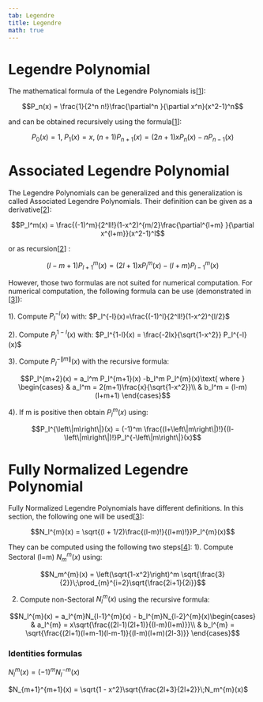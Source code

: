 ```yaml
---
tab: Legendre
title: Legendre
math: true
---
```

# Legendre Polynomial
The mathematical formula of the Legendre Polynomials is[[1](https://en.wikipedia.org/wiki/Legendre_polynomials)]: 

$$P_n(x) = \frac{1}{2^n n!}\frac{\partial^n }{\partial x^n}(x^2-1)^n$$

and can be obtained recursively using the formula[[1](https://en.wikipedia.org/wiki/Legendre_polynomials)]:

$$P_0(x) = 1,\; P_1(x) = x,\; (n+1)P_{n+1}(x) = (2n+1)xP_n(x) - nP_{n-1}(x)$$

# Associated Legendre Polynomial
The Legendre Polynomials can be generalized and this generalization is called Associated Legendre Polynomials. 
Their definition can be given as a derivative[[2](https://en.wikipedia.org/wiki/Associated_Legendre_polynomials#Definition_for_non-negative_integer_parameters_%E2%84%93_and_m)]:    

$$P_l^m(x) = \frac{(-1)^m}{2^ll!}(1-x^2)^{m/2}\frac{\partial^{l+m} }{\partial x^{l+m}}(x^2-1)^l$$

or as recursion[[2](https://en.wikipedia.org/wiki/Associated_Legendre_polynomials#Definition_for_non-negative_integer_parameters_%E2%84%93_and_m)] :   

$$(l-m+1)P_{l+1}^m(x) = (2l+1)xP_l^m(x) - (l+m)P_{l-1}^m(x)$$

However, those two formulas are not suited for numerical computation. For numerical computation, the following formula can be use (demonstrated in [[3](http://www.scielo.org.co/pdf/racefn/v37n145/v37n145a09.pdf)]):

1). Compute $P_l^{-l}(x)$ with:  $P_l^{-l}(x)=\frac{(-1)^l}{2^ll!}(1-x^2)^{l/2}$

2). Compute $P_l^{1-l}(x)$ with:  $P_l^{1-l}(x) = \frac{-2lx}{\sqrt{1-x^2}} P_l^{-l}(x)$

3). Compute $P_l^{-\left\|m\right\|}(x)$ with the recursive formula:    

$$P_l^{m+2}(x) = a_l^m P_l^{m+1}(x) -b_l^m P_l^{m}(x)\text{ where } \begin{cases} & a_l^m = 2(m+1)\frac{x}{\sqrt{1-x^2}}\\ & b_l^m = (l-m)(l+m+1) \end{cases}$$ 

4). If m is positive then obtain $P_l^{m}(x)$ using:    

$$P_l^{\left\|m\right\|}(x) = (-1)^m \frac{(l+\left\|m\right\|)!}{(l-\left\|m\right\|)!}P_l^{-\left\|m\right\|}(x)$$

# Fully Normalized Legendre Polynomial

Fully Normalized Legendre Polynomials have different definitions. In this section, the following one will be used[[3](https://www.gnu.org/software/gsl/manual/html_node/Associated-Legendre-Polynomials-and-Spherical-Harmonics.html)]:

$$N_l^{m}(x) = \sqrt{(l + 1/2)\frac{(l-m)!}{(l+m)!}}P_l^{m}(x)$$

They can be computed using the following two steps[[4](http://mitgcm.org/~mlosch/geoidcookbook/node11.html)]:
1). Compute Sectoral (l=m) $N_m^{m}(x)$ using:

$$N_m^{m}(x) = \left(\sqrt{1-x^2}\right)^m \sqrt{\frac{3}{2}}\;\prod_{m}^{i=2}\sqrt{\frac{2i+1}{2i}}$$

2. Compute non-Sectoral $N_l^{m}(x)$ using the recursive formula:

$$N_l^{m}(x) = a_l^{m}N_{l-1}^{m}(x) - b_l^{m}N_{l-2}^{m}(x)\begin{cases} & a_l^{m} = x\sqrt{\frac{(2l-1)(2l+1)}{(l-m)(l+m)}}\\ & b_l^{m} = \sqrt{\frac{(2l+1)(l+m-1)(l-m-1)}{(l-m)(l+m)(2l-3)}} \end{cases}$$

### Identities formulas

$N_l^{m}(x) = (-1)^mN_l^{-m}(x)$

$N_{m+1}^{m+1}(x) = \sqrt{1 - x^2}\sqrt{\frac{2l+3}{2l+2}}\;N_m^{m}(x)$

